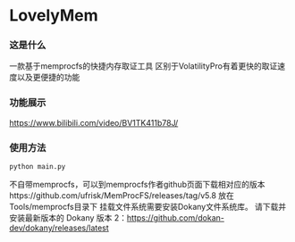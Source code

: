 # LovelyMem
### 这是什么
一款基于memprocfs的快捷内存取证工具
区别于VolatilityPro有着更快的取证速度以及更便捷的功能

### 功能展示
https://www.bilibili.com/video/BV1TK411b78J/

### 使用方法
` python main.py `

不自带memprocfs，可以到memprocfs作者github页面下载相对应的版本https://github.com/ufrisk/MemProcFS/releases/tag/v5.8
放在Tools/memprocfs目录下
挂载文件系统需要安装Dokany文件系统库。 请下载并安装最新版本的 Dokany 版本 2：https://github.com/dokan-dev/dokany/releases/latest



